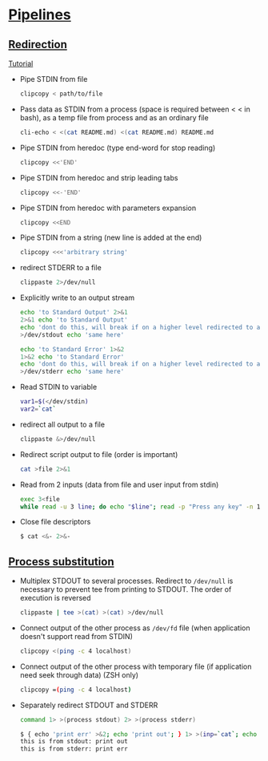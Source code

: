 # [Pipelines](https://zsh.sourceforge.io/Doc/Release/Shell-Grammar.html#Simple-Commands-_0026-Pipelines)

## [Redirection](https://zsh.sourceforge.io/Doc/Release/Redirection.html)

[Tutorial](https://web.archive.org/web/20230315225157/https://wiki.bash-hackers.org/howto/redirection_tutorial)

- Pipe STDIN from file
    ```bash
    clipcopy < path/to/file
    ```
- Pass data as STDIN from a process (space is required between < < in bash), as a temp file from process and as an ordinary file
    ```bash
    cli-echo < <(cat README.md) <(cat README.md) README.md
    ```
- Pipe STDIN from heredoc (type end-word for stop reading)
    ```bash
    clipcopy <<'END'
    ```
- Pipe STDIN from heredoc and strip leading tabs
    ```bash
    clipcopy <<-'END'
    ```
- Pipe STDIN from heredoc with parameters expansion
    ```bash
    clipcopy <<END
    ```
- Pipe STDIN from a string (new line is added at the end)
    ```bash
    clipcopy <<<'arbitrary string'
    ```
- redirect STDERR to a file
    ```bash
    clippaste 2>/dev/null
    ```
- Explicitly write to an output stream

    ```bash
    echo 'to Standard Output' 2>&1
    2>&1 echo 'to Standard Output'
    echo 'dont do this, will break if on a higher level redirected to a file' >/dev/stdout
    >/dev/stdout echo 'same here'

    echo 'to Standard Error' 1>&2
    1>&2 echo 'to Standard Error'
    echo 'dont do this, will break if on a higher level redirected to a file' >/dev/stderr
    >/dev/stderr echo 'same here'
    ```

- Read STDIN to variable

    ```bash
    var1=$(</dev/stdin)
    var2=`cat`
    ```

- redirect all output to a file

    ```bash
    clippaste &>/dev/null
    ```

- Redirect script output to file (order is important)

    ```bash
    cat >file 2>&1
    ```

- Read from 2 inputs (data from file and user input from stdin)

    ```bash
    exec 3<file
    while read -u 3 line; do echo "$line"; read -p "Press any key" -n 1; done
    ```

- Close file descriptors
    ```bash
    $ cat <&- 2>&-
    ```

## [Process substitution](http://zsh.sourceforge.net/Doc/Release/Expansion.html#Process-Substitution)

- Multiplex STDOUT to several processes. Redirect to `/dev/null` is necessary to prevent tee from printing to STDOUT. The order of execution is reversed

    ```bash
    clippaste | tee >(cat) >(cat) >/dev/null
    ```

- Connect output of the other process as `/dev/fd` file (when application doesn't support read from STDIN)

    ```bash
    clipcopy <(ping -c 4 localhost)
    ```

- Connect output of the other process with temporary file (if application need seek through data) (ZSH only)

    ```bash
    clipcopy =(ping -c 4 localhost)
    ```

- Separately redirect STDOUT and STDERR

    ```bash
    command 1> >(process stdout) 2> >(process stderr)

    $ { echo 'print err' >&2; echo 'print out'; } 1> >(inp=`cat`; echo "this is from stdout: $inp") 2> >(inp=`cat`; echo "this is from stderr: $inp")
    this is from stdout: print out
    this is from stderr: print err
    ```
